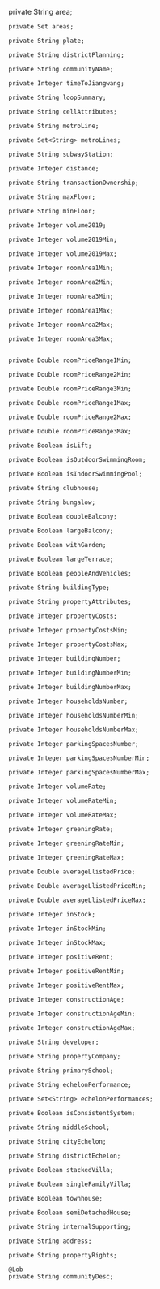 private String area;

    private Set areas;

    private String plate;

    private String districtPlanning;

    private String communityName;

    private Integer timeToJiangwang;

    private String loopSummary;

    private String cellAttributes;

    private String metroLine;

    private Set<String> metroLines;

    private String subwayStation;

    private Integer distance;

    private String transactionOwnership;

    private String maxFloor;

    private String minFloor;

    private Integer volume2019;

    private Integer volume2019Min;

    private Integer volume2019Max;

    private Integer roomArea1Min;

    private Integer roomArea2Min;

    private Integer roomArea3Min;

    private Integer roomArea1Max;

    private Integer roomArea2Max;

    private Integer roomArea3Max;


    private Double roomPriceRange1Min;

    private Double roomPriceRange2Min;

    private Double roomPriceRange3Min;

    private Double roomPriceRange1Max;

    private Double roomPriceRange2Max;

    private Double roomPriceRange3Max;

    private Boolean isLift;

    private Boolean isOutdoorSwimmingRoom;

    private Boolean isIndoorSwimmingPool;

    private String clubhouse;

    private String bungalow;

    private Boolean doubleBalcony;

    private Boolean largeBalcony;

    private Boolean withGarden;

    private Boolean largeTerrace;

    private Boolean peopleAndVehicles;

    private String buildingType;

    private String propertyAttributes;

    private Integer propertyCosts;

    private Integer propertyCostsMin;

    private Integer propertyCostsMax;

    private Integer buildingNumber;

    private Integer buildingNumberMin;

    private Integer buildingNumberMax;

    private Integer householdsNumber;

    private Integer householdsNumberMin;

    private Integer householdsNumberMax;

    private Integer parkingSpacesNumber;

    private Integer parkingSpacesNumberMin;

    private Integer parkingSpacesNumberMax;

    private Integer volumeRate;

    private Integer volumeRateMin;

    private Integer volumeRateMax;

    private Integer greeningRate;

    private Integer greeningRateMin;

    private Integer greeningRateMax;

    private Double averageLlistedPrice;

    private Double averageLlistedPriceMin;

    private Double averageLlistedPriceMax;

    private Integer inStock;

    private Integer inStockMin;

    private Integer inStockMax;

    private Integer positiveRent;

    private Integer positiveRentMin;

    private Integer positiveRentMax;

    private Integer constructionAge;

    private Integer constructionAgeMin;

    private Integer constructionAgeMax;

    private String developer;

    private String propertyCompany;

    private String primarySchool;

    private String echelonPerformance;

    private Set<String> echelonPerformances;

    private Boolean isConsistentSystem;

    private String middleSchool;

    private String cityEchelon;

    private String districtEchelon;

    private Boolean stackedVilla;

    private Boolean singleFamilyVilla;

    private Boolean townhouse;

    private Boolean semiDetachedHouse;

    private String internalSupporting;

    private String address;

    private String propertyRights;

    @Lob
    private String communityDesc;